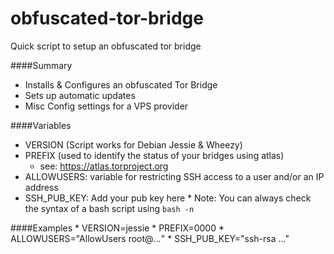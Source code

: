 # obfuscated-tor-bridge
Quick script to setup an obfuscated tor bridge

####Summary
  * Installs & Configures an obfuscated Tor Bridge
  * Sets up automatic updates
  * Misc Config settings for a VPS provider
  
  ####Variables
   * VERSION (Script works for Debian Jessie & Wheezy)
   * PREFIX (used to identify the status of your bridges using atlas)
     * see: https://atlas.torproject.org
   * ALLOWUSERS: variable for restricting SSH access to a user and/or an IP address
   * SSH_PUB_KEY: Add your pub key here
    * Note: You can always check the syntax of a bash script using `bash -n`

  ####Examples
     * VERSION=jessie
     * PREFIX=0000
     * ALLOWUSERS="AllowUsers root@*.*.*.*"
     * SSH_PUB_KEY="ssh-rsa ..."
